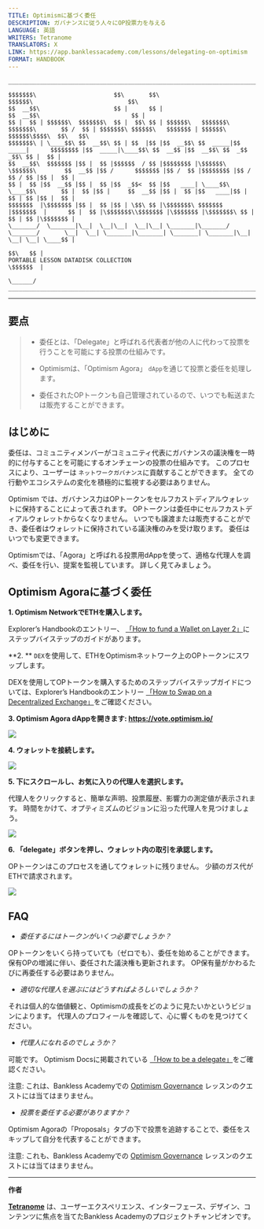 ```yaml
---
TITLE: Optimismに基づく委任
DESCRIPTION: ガバナンスに従う人々にOP投票力を与える
LANGUAGE: 英語
WRITERS: Tetranome
TRANSLATORS: X
LINK: https://app.banklessacademy.com/lessons/delegating-on-optimism
FORMAT: HANDBOOK
---
```


```
__________________________________________________________________________________________________________________________________________________________

$$$$$$$\                      $$\       $$\                                      $$$$$$\                           $$\                                   
$$  __$$\                     $$ |      $$ |                                    $$  __$$\                          $$ |                                  
$$ |  $$ | $$$$$$\  $$$$$$$\  $$ |  $$\ $$ | $$$$$$\   $$$$$$$\  $$$$$$$\       $$ /  $$ | $$$$$$$\ $$$$$$\   $$$$$$$ | $$$$$$\  $$$$$$\$$$$\  $$\   $$\ 
$$$$$$$\ | \____$$\ $$  __$$\ $$ | $$  |$$ |$$  __$$\ $$  _____|$$  _____|      $$$$$$$$ |$$  _____|\____$$\ $$  __$$ |$$  __$$\ $$  _$$  _$$\ $$ |  $$ |
$$  __$$\  $$$$$$$ |$$ |  $$ |$$$$$$  / $$ |$$$$$$$$ |\$$$$$$\  \$$$$$$\        $$  __$$ |$$ /      $$$$$$$ |$$ /  $$ |$$$$$$$$ |$$ / $$ / $$ |$$ |  $$ |
$$ |  $$ |$$  __$$ |$$ |  $$ |$$  _$$<  $$ |$$   ____| \____$$\  \____$$\       $$ |  $$ |$$ |     $$  __$$ |$$ |  $$ |$$   ____|$$ | $$ | $$ |$$ |  $$ |
$$$$$$$  |\$$$$$$$ |$$ |  $$ |$$ | \$$\ $$ |\$$$$$$$\ $$$$$$$  |$$$$$$$  |      $$ |  $$ |\$$$$$$$\\$$$$$$$ |\$$$$$$$ |\$$$$$$$\ $$ | $$ | $$ |\$$$$$$$ |
\_______/  \_______|\__|  \__|\__|  \__|\__| \_______|\_______/ \_______/       \__|  \__| \_______|\_______| \_______| \_______|\__| \__| \__| \____$$ |
                                                                                                                                               $$\   $$ |
PORTABLE LESSON DATADISK COLLECTION                                                                                                            \$$$$$$  |
                                                                                                                                                \______/
__________________________________________________________________________________________________________________________________________________________
```

---
## 要点

> * 委任とは、「Delegate」と呼ばれる代表者が他の人に代わって投票を行うことを可能にする投票の仕組みです。
> 
> * Optimismは、「Optimism Agora」 `dApp`を通じて投票と委任を処理します。
> 
> * 委任されたOPトークンも自己管理されているので、いつでも転送または販売することができます。

## はじめに

委任は、コミュニティメンバーがコミュニティ代表にガバナンスの議決権を一時的に付与することを可能にするオンチェーンの投票の仕組みです。 このプロセスにより、ユーザーは `ネットワークガバナンス`に貢献することができます。 全ての行動やエコシステムの変化を積極的に監視する必要はありません。

Optimism では、ガバナンス力はOPトークンをセルフカストディアルウォレットに保持することによって表されます。 OPトークンは委任中にセルフカストディアルウォレットからなくなりません。 いつでも譲渡または販売することができ、委任者はウォレットに保持されている議決権のみを受け取ります。 委任はいつでも変更できます。

Optimismでは、「Agora」と呼ばれる投票用dAppを使って、適格な代理人を調べ、委任を行い、提案を監視しています。 詳しく見てみましょう。

## Optimism Agoraに基づく委任

**1\. Optimism NetworkでETHを購入します。**

Explorer’s Handbookのエントリー、 [「How to fund a Wallet on Layer 2」](https://app.banklessacademy.com/lessons/how-to-fund-a-wallet-on-layer-2)にステップバイステップのガイドがあります。

**2. ** `DEX`を使用して、ETHをOptimismネットワーク上のOPトークンにスワップします。

DEXを使用してOPトークンを購入するためのステップバイステップガイドについては、Explorer’s Handbookのエントリー [「How to Swap on a Decentralized Exchange」](https://app.banklessacademy.com/lessons/how-to-swap-on-a-decentralized-exchange)をご確認ください。

**3\. Optimism Agora dAppを開きます: <https://vote.optimism.io/>**

![](https://app.banklessacademy.com/images/delegating-on-optimism/image-ce643a81.png)

**4\. ウォレットを接続します。**

![](https://app.banklessacademy.com/images/delegating-on-optimism/image-9ec06fe9.png)

**5\. 下にスクロールし、お気に入りの代理人を選択します。**

代理人をクリックすると、簡単な声明、投票履歴、影響力の測定値が表示されます。 時間をかけて、オプティミズムのビジョンに沿った代理人を見つけましょう。

![](https://app.banklessacademy.com/images/delegating-on-optimism/image-6443ae02.png)

**6\. 「delegate」ボタンを押し、ウォレット内の取引を承認します。**

OPトークンはこのプロセスを通してウォレットに残りません。 少額のガス代がETHで請求されます。

![](https://app.banklessacademy.com/images/delegating-on-optimism/image-245809cd.png)

## FAQ

* *委任するにはトークンがいくつ必要でしょうか？*

OPトークンをいくら持っていても（ゼロでも）、委任を始めることができます。 保有OPの増減に伴い、委任された議決権も更新されます。 OP保有量がかわるたびに再委任する必要はありません。

* *適切な代理人を選ぶにはどうすればよろしいでしょうか？*

それは個人的な価値観と、Optimismの成長をどのように見たいかというビジョンによります。 代理人のプロフィールを確認して、心に響くものを見つけてください。

* *代理人になれるのでしょうか？*

可能です。 Optimism Docsに掲載されている [「How to be a delegate」](https://community.optimism.io/docs/governance/delegate/)をご確認ください。

注意: これは、Bankless Academyでの [Optimism Governance](https://app.banklessacademy.com/lessons/optimism-governance) レッスンのクエストには当てはまりません。

* *投票を委任する必要がありますか？*

Optimism Agoraの「Proposals」タブの下で投票を追跡することで、委任をスキップして自分を代表することができます。

注意: これも、Bankless Academyでの [Optimism Governance](https://app.banklessacademy.com/lessons/optimism-governance) レッスンのクエストには当てはまりません。


---

**作者**

**[Tetranome](https://twitter.com/Tetranome)** は、ユーザーエクスペリエンス、インターフェース、デザイン、コンテンツに焦点を当てたBankless Academyのプロジェクトチャンピオンです。